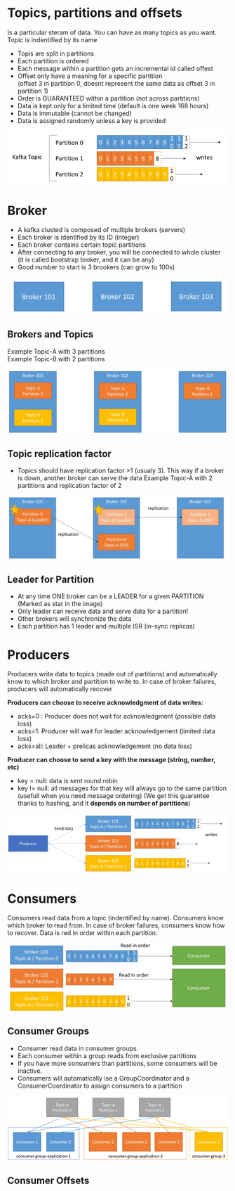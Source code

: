 
# Topics, partitions and offsets
Is a particular steram of data. You can have as many topics as you want. Topic is indentified by its name

* Topis are split in partitions
* Each partition is ordered
* Each message within a partition gets an incremental id called offest
* Offset only have a meaning for a specific partition   
(offset 3 in partition 0, doesnt represent the same data as offset 3 in partition 1)
* Order is GUARANTEED within a partition (not across partitions)
* Data is kept only for a limited time (default is one week 168 hours)
* Data is immutable (cannot be changed)
* Data is assigned randomly unless a key is provided

![Topics](https://github.com/miticv/miticv.github.io/blob/master/Images/Topics.png)


# Broker

* A kafka clusted is composed of multiple brokers (servers)
* Each broker is identified by its ID (integer)
* Each broker contains certain topic partitions
* After connecting to any broker, you will be connected to whole cluster   
(it is called bootstrap broker, and it can be any)
* Good number to start is 3 brookers (can grow to 100s)

![Brokers](https://github.com/miticv/miticv.github.io/blob/master/Images/Brokers.png)

## Brokers and Topics

Example Topic-A with 3 partitions   
Example Topic-B with 2 partitions   

![BrokersAndTopics](https://github.com/miticv/miticv.github.io/blob/master/Images/BrokersAndTopics.png)

## Topic replication factor

* Topics should have replication factor >1 (usualy 3). This way if a broker is down, another broker can serve the data
Example Topic-A with 2 partitions and replication factor of 2

![BrokersReplications](https://github.com/miticv/miticv.github.io/blob/master/Images/BrokersReplications.png)


## Leader for Partition

* At any time ONE broker can be a LEADER  for a given PARTITION   
(Marked as star in the image)
* Only leader can receive data and serve data for a partition!
* Other brokers will synchronize the data
* Each partition has 1 leader and multiple ISR (in-sync replicas)


# Producers

Producers write data to topics (made out of partitions) and automatically know to which broker and partition to write to. In case of broker failures, producers will automatically recover

**Producers can choose to receive acknowledgment of data writes:**    
* acks=0 : Producer does not wait for acknowledgment (possible data loss)   
* acks=1: Producer will wait for leader acknowledgement (limited data loss)   
* acks=all: Leader + prelicas acknowledgement (no data loss)   

**Producer can choose to send a key with the message (string, number, etc)**   
* key = null: data is sent round robin
* key != null: all messages for that key will always go to the same partition (usefull when you need message ordering)
(We get this guarantee thanks to hashing, and it **depends on number of partitions**)

![Producer](https://github.com/miticv/miticv.github.io/blob/master/Images/Producer.png)

# Consumers

Consumers read data from a topic (indentified by name). Consumers know which broker to read from. In case of broker failures, consumers know how to recover. Data is red in order within each partition.

![Consumer](https://github.com/miticv/miticv.github.io/blob/master/Images/Consumer.png)

## Consumer Groups

* Consumer read data in consumer groups.
* Each consumer within a group reads from exclusive partitions
* If you have more consumers than partitions, some consumers will be inactive.
* Consumers will automatically ise a GroupCoordinator and a ConsumerCoordinator to assign consumers to a partition

![ConsumerGroup](https://github.com/miticv/miticv.github.io/blob/master/Images/ConsumerGroup.png)

## Consumer Offsets







